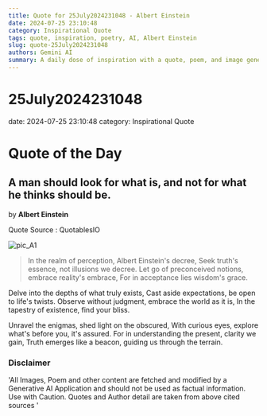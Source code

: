 ```yaml
---
title: Quote for 25July2024231048 - Albert Einstein
date: 2024-07-25 23:10:48
category: Inspirational Quote
tags: quote, inspiration, poetry, AI, Albert Einstein
slug: quote-25July2024231048
authors: Gemini AI
summary: A daily dose of inspiration with a quote, poem, and image generated by AI.
---
```


# 25July2024231048
date: 2024-07-25 23:10:48
category: Inspirational Quote

# Quote of the Day
## A man should look for what is, and not for what he thinks should be.
by **Albert Einstein**

Quote Source : QuotablesIO

![pic_A1](media/20240725231048.png)


> In the realm of perception, Albert Einstein's decree,
Seek truth's essence, not illusions we decree.
Let go of preconceived notions, embrace reality's embrace,
For in acceptance lies wisdom's grace.

Delve into the depths of what truly exists,
Cast aside expectations, be open to life's twists.
Observe without judgment, embrace the world as it is,
In the tapestry of existence, find your bliss.

Unravel the enigmas, shed light on the obscured,
With curious eyes, explore what's before you, it's assured.
For in understanding the present, clarity we gain,
Truth emerges like a beacon, guiding us through the terrain.


### Disclaimer
'All Images, Poem and other content are fetched and modified by a Generative AI Application and should not be used as factual information. Use with Caution. Quotes and Author detail are taken from above cited sources '
    
